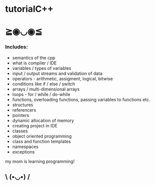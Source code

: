 # tutorialC++

# ≧◉◡◉≦
### Includes:
- semantics of the cpp
- what is compiler / IDE
- variables / types of variables
- input / output streams and validation of data
- operators - arithmetic, assigment, logical, bitwise
- conditions like if / else / switch
- arrays / multi-dimensional arrays
- loops - for / while / do-while
- functions, overloading functions, passing variables to functions etc.
- structures
- referencers
- pointers
- dynamic allocation of memory
- creating project in IDE
- classes
- object oriented programming
- class and function templates
- namespaces
- exceptions


my mom is learning programming!

## \ (•◡•) /
